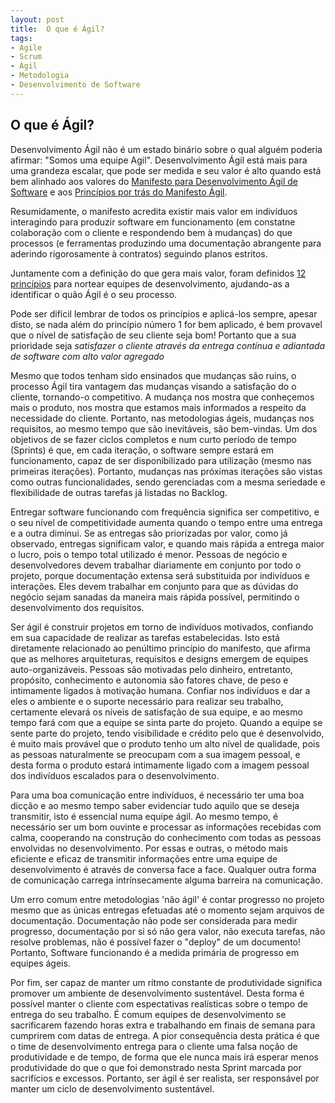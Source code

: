 ```yaml
---
layout: post
title:  O que é Ágil?
tags:
- Agile
- Scrum
- Ágil
- Metodologia
- Desenvolvimento de Software
---
```


<h2 id="OQueEAgil">O que é Ágil?</h2>

<p>
    Desenvolvimento Ágil não é um estado binário sobre o qual alguém poderia afirmar: "Somos uma equipe Agil". Desenvolvimento Ágil está mais para uma grandeza escalar, que pode ser medida e seu valor é alto quando está bem alinhado aos valores do <a href="http://agilemanifesto.org/">Manifesto para Desenvolvimento Ágil de Software</a> e aos <a href="http://agilemanifesto.org/iso/ptbr/principles.html">Princípios por trás do Manifesto Ágil</a>.
</p>
<p>
    Resumidamente, o manifesto acredita existir mais valor em indivíduos interagindo para produzir software em funcionamento (em constatne colaboração com o cliente e respondendo bem à mudanças) do que processos (e ferramentas produzindo uma documentação abrangente para aderindo rigorosamente à contratos) seguindo planos estritos.
</p>
<p>
    Juntamente com a definição do que gera mais valor, foram definidos <a href="http://agilemanifesto.org/iso/ptbr/principles.html"">12 princípios</a> para nortear equipes de desenvolvimento, ajudando-as a identificar o quão Ágil é o seu processo.
</p>
<p>
    Pode ser difícil lembrar de todos os princípios e aplicá-los sempre, apesar disto, se nada além do princípio número 1 for bem aplicado, é bem provavel que o nível de satisfação de seu cliente seja bom! Portanto que a sua prioridade seja <i>satisfazer o cliente através da entrega contínua e adiantada de software com alto valor agregado</i>
</p>
<p>
    Mesmo que todos tenham sido ensinados que mudanças são ruins, o processo Ágil tira vantagem das mudanças visando a satisfação do o cliente, tornando-o competitivo. A mudança nos mostra que conheçemos mais o produto, nos mostra que estamos mais informados a respeito da necessidade do cliente. Portanto, nas metodologias ágeis, mudanças nos requisitos, ao mesmo tempo que são inevitáveis, são bem-vindas. Um dos objetivos de se fazer ciclos completos e num curto período de tempo (Sprints) é que, em cada iteração, o software sempre estará em funcionamento, capaz de ser disponibilizado para utilização (mesmo nas primeiras iterações). Portanto, mudanças nas próximas iterações são vistas como outras funcionalidades, sendo gerenciadas com a mesma seriedade e flexibilidade de outras tarefas já listadas no Backlog.
</p>
<p>
    Entregar software funcionando com frequência significa ser competitivo, e o seu nível de competitividade aumenta quando o tempo entre uma entrega e a outra diminui. Se as entregas são priorizadas por valor, como já observado, entregas significam valor, e quando mais rápida a entrega maior o lucro, pois o tempo total utilizado é menor. Pessoas de negócio e desenvolvedores devem trabalhar diariamente em conjunto por todo o projeto, porque documentação extensa será substituida por indivíduos e interações. Eles devem trabalhar em conjunto para que as dúvidas do negócio sejam sanadas da maneira mais rápida possível, permitindo o desenvolvimento dos requisitos.
</p>
<p>
    Ser ágil é construir projetos em torno de indivíduos motivados, confiando em sua capacidade de realizar as tarefas estabelecidas. Isto está diretamente relacionado ao penúltimo princípio do manifesto, que afirma que as melhores arquiteturas, requisitos e designs emergem de equipes auto-organizáveis. Pessoas são motivadas pelo dinheiro, entretanto, propósito, conhecimento e autonomia são fatores chave, de peso e intimamente ligados à motivação humana. Confiar nos indivíduos e dar a eles o ambiente e o suporte necessário para realizar seu trabalho, certamente elevará os níveis de satisfação de sua equipe, e ao mesmo tempo fará com que a equipe se sinta parte do projeto. Quando a equipe se sente parte do projeto, tendo visibilidade e crédito pelo que é desenvolvido, é muito mais provável que o produto tenho um alto nível de qualidade, pois as pessoas naturalmente se preocupam com a sua imagem pessoal, e desta forma o produto estará intimamente ligado com a imagem pessoal dos indivíduos escalados para o desenvolvimento.
</p>
<p>
    Para uma boa comunicação entre indivíduos, é necessário ter uma boa dicção e ao mesmo tempo saber evidenciar tudo aquilo que se deseja transmitir, isto é essencial numa equipe ágil. Ao mesmo tempo, é necessário ser um bom ouvinte e processar as informações recebidas com calma, cooperando na construção do conhecimento com todas as pessoas envolvidas no desenvolvimento. Por essas e outras, o método mais eficiente e eficaz de transmitir informações entre uma equipe de desenvolvimento é através de conversa face a face. Qualquer outra forma de comunicação carrega intrínsecamente alguma barreira na comunicação. 
</p>
<p>
    Um erro comum entre metodologias 'não ágil' é contar progresso no projeto mesmo que as únicas entregas efetuadas até o momento sejam arquivos de documentação. Documentação não pode ser considerada para medir progresso, documentação por si só não gera valor, não executa tarefas, não resolve problemas, não é possível fazer o "deploy" de um documento! Portanto, Software funcionando é a medida primária de progresso em equipes ágeis.
</p>
<p>
    Por fim, ser capaz de manter um rítmo constante de produtividade significa promover um ambiente de desenvolvimento sustentável. Desta forma é possível manter o cliente com espectativas realísticas sobre o tempo de entrega do seu trabalho. É comum equipes de desenvolvimento se sacrificarem fazendo horas extra e trabalhando em finais de semana para cumprirem com datas de entrega. A pior consequência desta prática é que o time de desenvolvimento entrega para o cliente uma falsa noção de produtividade e de tempo, de forma que ele nunca mais irá esperar menos produtividade do que o que foi demonstrado nesta Sprint marcada por sacrifícios e excessos. Portanto, ser ágil é ser realista, ser responsável por manter um ciclo de desenvolvimento sustentável.
</p>
